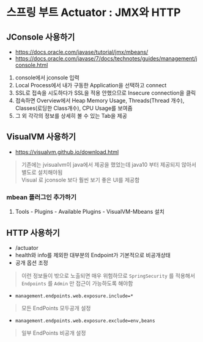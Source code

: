 # 스프링 부트 Actuator : JMX와 HTTP

## JConsole 사용하기
- https://docs.oracle.com/javase/tutorial/jmx/mbeans/
- https://docs.oracle.com/javase/7/docs/technotes/guides/management/jconsole.html
1. console에서 jconsole 입력
2. Local Process에서 내가 구동한 Application을 선택하고 connect
3. SSL로 접속을 시도하다가 SSL을 적용 안했으므로 Insecure connection을 클릭
4. 접속하면 Overview에서 Heap Memory Usage, Threads(Thread 개수), Classes(로딩한 Class개수), CPU Usage를 보여줌
5. 그 외 각각의 정보를 상세히 볼 수 있는 Tab을 제공

## VisualVM 사용하기
- https://visualvm.github.io/download.html
> 기존에는 jvisualvm이 java에서 제공을 했었는데 java10 부터 제공되지 않아서 별도로 설치해야됨  
> Visual 로 jconsole 보다 훨씬 보기 좋은 UI를 제공함  
### mbean 플러그인 추가하기
1. Tools - Plugins - Available Plugins - VisualVM-Mbeans 설치

## HTTP 사용하기
- /actuator
- health와 info를 제외한 대부분의 Endpoint가 기본적으로 ​비공개​ 상태
- 공개 옵션 조정  
> 이런 정보들이 밖으로 노출되면 매우 위험하므로 `SpringSecurity` 를 적용해서 `Endpoints` 를 `Admin` 만 접근이 가능하도록 해야함  
  - `management.endpoints.web.exposure.include=*`  
  > 모든 EndPoints 모두공개 설정  
  - `management.endpoints.web.exposure.exclude=env,beans`  
  > 일부 EndPoints 비공개 설정  